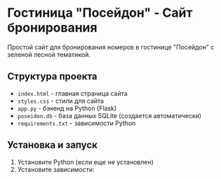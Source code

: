 # Гостиница "Посейдон" - Сайт бронирования

Простой сайт для бронирования номеров в гостинице "Посейдон" с зеленой лесной тематикой.

## Структура проекта

- `index.html` - главная страница сайта
- `styles.css` - стили для сайта
- `app.py` - бэкенд на Python (Flask)
- `poseidon.db` - база данных SQLite (создается автоматически)
- `requirements.txt` - зависимости Python

## Установка и запуск

1. Установите Python (если еще не установлен)
2. Установите зависимости:

